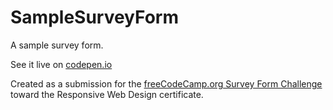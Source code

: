 # SampleSurveyForm
A sample survey form.

See it live on [codepen.io](https://codepen.io/seidobllik/full/yLOpJdY)

Created as a submission for the [freeCodeCamp.org Survey Form Challenge](https://www.freecodecamp.org/learn/responsive-web-design/responsive-web-design-projects/build-a-survey-form) toward the Responsive Web Design certificate.
